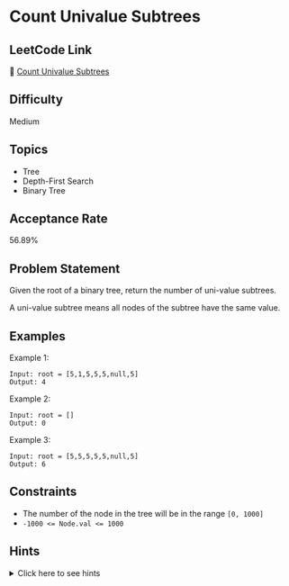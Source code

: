 # Count Univalue Subtrees

## LeetCode Link
🔗 [Count Univalue Subtrees](https://leetcode.com/problems/count-univalue-subtrees)

## Difficulty
Medium

## Topics
- Tree
- Depth-First Search
- Binary Tree

## Acceptance Rate
56.89%

## Problem Statement
Given the root of a binary tree, return the number of uni-value subtrees.

A uni-value subtree means all nodes of the subtree have the same value.

## Examples
Example 1:
```
Input: root = [5,1,5,5,5,null,5]
Output: 4
```

Example 2:
```
Input: root = []
Output: 0
```

Example 3:
```
Input: root = [5,5,5,5,5,null,5]
Output: 6
```

## Constraints
- The number of the node in the tree will be in the range `[0, 1000]`
- `-1000 <= Node.val <= 1000`

## Hints
<details>
<summary>Click here to see hints</summary>

1. Use a recursive approach to solve this problem.
2. For each node, check if its subtree is a uni-value subtree.
3. A subtree is uni-value if:
   - The node has no children (leaf node)
   - The node has one child and that child's subtree is uni-value with same value as node
   - The node has two children and both children's subtrees are uni-value with same value as node
4. Keep track of the count as you traverse the tree.

</details>
